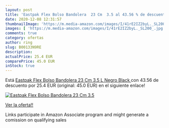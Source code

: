 ```yaml
---
layout: post
title: 'Eastpak Flex Bolso Bandolera  23 Cm  3.5 al 43.56 % de descuento'
date: 2020-12-08 12:31:57
thumbnailImage: 'https://m.media-amazon.com/images/I/41rE2IZ2byL._SL200_.jpg'
images: [ 'https://m.media-amazon.com/images/I/41rE2IZ2byL._SL200_.jpg' ]
comments: true
category: ofertas
author: ring
slug: B00133N9RE
description:
actualPrice: 25.4 EUR
comparePrice: 45.0 EUR
inStock: true
---
```


Está [Eastpak Flex Bolso Bandolera  23 Cm  3.5 L  Negro  Black ](https://www.amazon.es/dp/B00133N9RE/?tag=tolees-21) con 43.56 de descuento por 25.4 EUR (original: 45.0 EUR) en el siguiente enlace!

[![Eastpak Flex Bolso Bandolera  23 Cm  3.5](https://m.media-amazon.com/images/I/41rE2IZ2byL._SL200_.jpg)](https://www.amazon.es/dp/B00133N9RE/?tag=tolees-21)

[Ver la oferta!!](https://www.amazon.es/dp/B00133N9RE/?tag=tolees-21)

Links participate in Amazon Associate program and might generate a comission on qualifying sales


